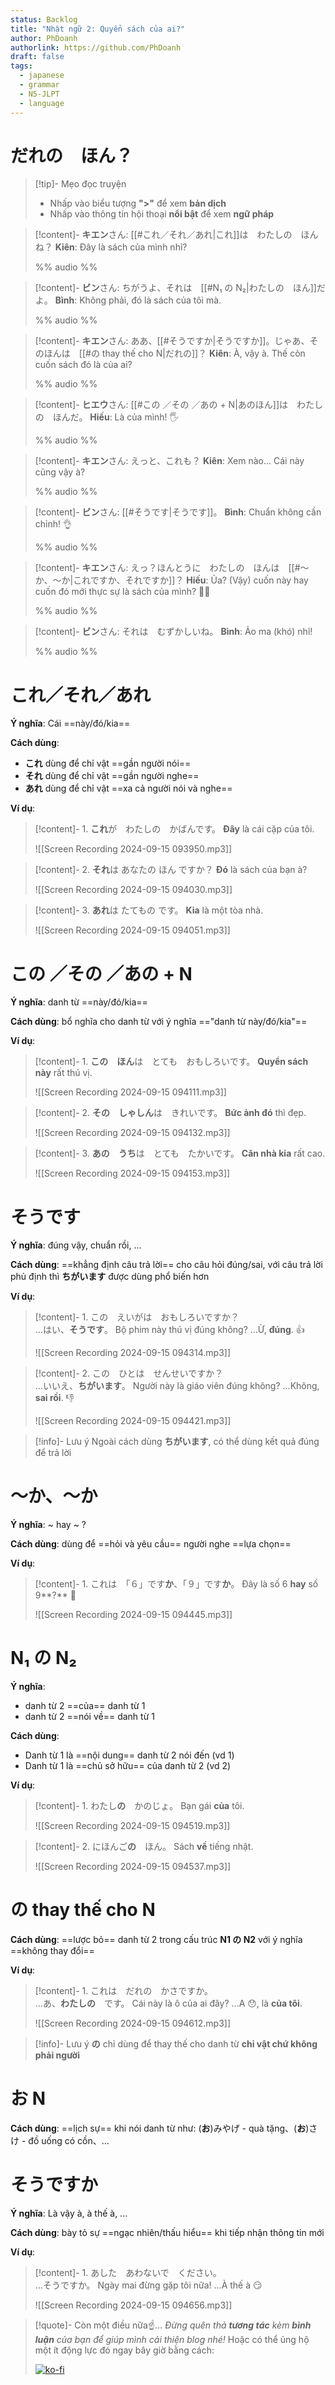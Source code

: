 ```yaml
---
status: Backlog
title: "Nhật ngữ 2: Quyển sách của ai?"
author: PhDoanh
authorlink: https://github.com/PhDoanh
draft: false
tags:
  - japanese
  - grammar
  - N5-JLPT
  - language
---
```

# だれの　ほん？
> [!tip]- Mẹo đọc truyện
> - Nhấp vào biểu tượng **">"** để xem **bản dịch**
> - Nhấp vào thông tin hội thoại **nổi bật** để xem **ngữ pháp**

> [!content]- **キエン**さん: [[#これ／それ／あれ|これ]]は　わたしの　ほんね？
> **Kiên**: Đây là sách của mình nhỉ?
> 
> %% audio %%

> [!content]- **ビン**さん: ちがうよ、それは　[[#N₁ の N₂|わたしの　ほん]]だよ。
> **Bình**: Không phải, đó là sách của tôi mà.
> 
> %% audio %%

> [!content]- **キエン**さん: ああ、[[#そうですか|そうですか]]。じゃあ、そのほんは　[[#の thay thế cho N|だれの]]？
> **Kiên**: À, vậy à. Thế còn cuốn sách đó là của ai?
> 
> %% audio %%

> [!content]- **ヒエウ**さん: [[#この ／その ／あの + N|あのほん]]は　わたしの　ほんだ。
> **Hiếu**: Là của mình! 🖐️
> 
> %% audio %%

> [!content]- **キエン**さん: えっと、これも？
> **Kiên**: Xem nào... Cái này cũng vậy à?
> 
> %% audio %%

> [!content]- **ビン**さん: [[#そうです|そうです]]。
> **Bình**: Chuẩn không cần chỉnh! 👌
> 
> %% audio %%

> [!content]- **キエン**さん: えっ？ほんとうに　わたしの　ほんは　[[#～か、～か|これですか、それですか]]？
> **Hiếu**: Ủa? (Vậy) cuốn này hay cuốn đó mới thực sự là sách của mình? 😵‍💫
> 
> %% audio %%

> [!content]- **ビン**さん: それは　むずかしいね。
> **Bình**: Ảo ma (khó) nhỉ!
> 
> %% audio %%

# これ／それ／あれ
**Ý nghĩa**: Cái ==này/đó/kia==

**Cách dùng**:
- **これ** dùng để chỉ vật ==gần người nói==
- **それ** dùng để chỉ vật ==gần người nghe==
- **あれ** dùng để chỉ vật ==xa cả người nói và nghe==

**Ví dụ**:
> [!content]- 1\. **これ**が　わたしの　かばんです。
> **Đây** là cái cặp của tôi.
> 
> ![[Screen Recording 2024-09-15 093950.mp3]]

> [!content]- 2\. **それ**は あなたの ほん ですか？
> **Đó** là sách của bạn à?
> 
> ![[Screen Recording 2024-09-15 094030.mp3]]

> [!content]- 3\. **あれ**は たてもの です。
> **Kia** là một tòa nhà.
> 
> ![[Screen Recording 2024-09-15 094051.mp3]]

# この ／その ／あの + N
**Ý nghĩa**: danh từ ==này/đó/kia==

**Cách dùng**: bổ nghĩa cho danh từ với ý nghĩa =="danh từ này/đó/kia"==

**Ví dụ**:
> [!content]- 1\. **この　ほん**は　とても　おもしろいです。
> **Quyển sách này** rất thú vị.
> 
> ![[Screen Recording 2024-09-15 094111.mp3]]

> [!content]- 2\. **その　しゃしん**は　きれいです。
> **Bức ảnh đó** thì đẹp.
> 
> ![[Screen Recording 2024-09-15 094132.mp3]]

> [!content]- 3\. **あの　うち**は　とても　たかいです。
> **Căn nhà kia** rất cao.
> 
> ![[Screen Recording 2024-09-15 094153.mp3]]

# そうです
**Ý nghĩa**: đúng vậy, chuẩn rồi, ...

**Cách dùng**: ==khẳng định câu trả lời== cho câu hỏi đúng/sai, với câu trả lời phủ định thì **ちがいます** được dùng phổ biến hơn

**Ví dụ**:
> [!content]- 1\. この　えいがは　おもしろいですか？<br>…はい、**そうです**。
> Bộ phim này thú vị đúng không?
> ...Ừ, **đúng**. 👍
> 
> ![[Screen Recording 2024-09-15 094314.mp3]]

> [!content]- 2\. この　ひとは　せんせいですか？<br>…いいえ、**ちがいます**。
> Người này là giáo viên đúng không?
> ...Không, **sai rồi**. 👎
> 
> ![[Screen Recording 2024-09-15 094421.mp3]]

> [!info]- Lưu ý
> Ngoài cách dùng **ちがいます**, có thể dùng kết quả đúng để trả lời

# ～か、～か
**Ý nghĩa**: ~ hay ~ ?

**Cách dùng**: dùng để ==hỏi và yêu cầu== người nghe ==lựa chọn==

**Ví dụ**:
> [!content]- 1\. これは　「６」です**か**、「９」です**か**。
> Đây là số 6 **hay** số 9**?** 🤔
> 
> ![[Screen Recording 2024-09-15 094445.mp3]]

# N₁ の N₂
**Ý nghĩa**: 
- danh từ 2 ==của== danh từ 1
- danh từ 2 ==nói về== danh từ 1

**Cách dùng**:
- Danh từ 1 là ==nội dung== danh từ 2 nói đến (vd 1)
- Danh từ 1 là ==chủ sở hữu== của danh từ 2 (vd 2)

**Ví dụ**:
> [!content]- 1\. わたし**の**　かのじょ。
> Bạn gái **của** tôi.
> 
> ![[Screen Recording 2024-09-15 094519.mp3]]

> [!content]- 2\. にほんご**の**　ほん。
> Sách **về** tiếng nhật.
> 
> ![[Screen Recording 2024-09-15 094537.mp3]]

# の thay thế cho N
**Cách dùng**: ==lược bỏ== danh từ 2 trong cấu trúc **N1 の N2** với ý nghĩa ==không thay đổi==

**Ví dụ**:
> [!content]- 1\. これは　だれの　かさですか。<br>…あ、**わたしの**　です。
> Cái này là ô của ai đây?
> ...A 😯, là **của tôi**.
> 
> ![[Screen Recording 2024-09-15 094612.mp3]]

> [!info]- Lưu ý
> **の** chỉ dùng để thay thế cho danh từ **chỉ vật chứ không phải người**

# お N
**Cách dùng**: ==lịch sự== khi nói danh từ như: (**お**)みやげ - quà tặng、(**お**)さけ - đồ uống có cồn、…

# そうですか
**Ý nghĩa**: Là vậy à, à thế à, ... 

**Cách dùng**: bày tỏ sự ==ngạc nhiên/thấu hiểu== khi tiếp nhận thông tin mới

**Ví dụ**:
> [!content]- 1\. あした　あわないで　ください。<br>…そうですか。 
> Ngày mai đừng gặp tôi nữa!
> ...À thế à 😏
> 
> ![[Screen Recording 2024-09-15 094656.mp3]]

> [!quote]- Còn một điều nữa☝️...
> *Đừng quên thả **tương tác** kèm **bình luận** của bạn để giúp mình cải thiện blog nhé!* Hoặc có thể ủng hộ một ít động lực đó ngay bây giờ bằng cách:
> 
> [![ko-fi](https://ko-fi.com/img/githubbutton_sm.svg)](https://ko-fi.com/M4M111S8CI)